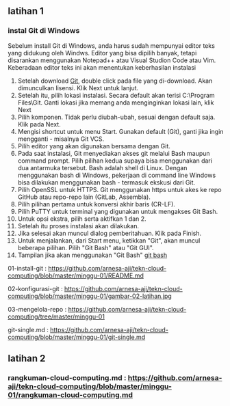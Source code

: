 ## latihan 1

### instal Git di Windows

Sebelum install Git di Windows, anda harus sudah mempunyai editor teks yang didukung oleh Windws. Editor yang bisa dipilih banyak, tetapi disarankan menggunakan Notepad++ atau Visual Studion Code atau Vim. Keberadaan editor teks ini akan menentukan keberhasilan instalasi
1. Setelah download [Git](https://git-scm.com/download/win), double click pada file yang di-download. Akan dimunculkan lisensi. Klik Next untuk lanjut.
2. Setelah itu, pilih lokasi instalasi. Secara default akan terisi C:\Program Files\Git. Ganti lokasi jika memang anda menginginkan lokasi lain, klik Next
3. Pilih komponen. Tidak perlu diubah-ubah, sesuai dengan default saja. Klik pada Next.
4. Mengisi shortcut untuk menu Start. Gunakan default (Git), ganti jika ingin mengganti - misalnya Git VCS.
5. Pilih editor yang akan digunakan bersama dengan Git.
6. Pada saat instalasi, Git menyediakan akses git melalui Bash maupun command prompt. Pilih pilihan kedua supaya bisa menggunakan dari dua antarmuka tersebut. Bash adalah shell di Linux. Dengan menggunakan bash di Windows, pekerjaan di command line Windows bisa dilakukan menggunakan bash - termasuk ekskusi dari Git.
7. Pilih OpenSSL untuk HTTPS. Git menggunakan https untuk akes ke repo GitHub atau repo-repo lain (GitLab, Assembla).
8. Pilih pilihan pertama untuk konversi akhir baris (CR-LF).
9. Pilih PuTTY untuk terminal yang digunakan untuk mengakses Git Bash.
10. Untuk opsi ekstra, pilih serta aktifkan 1 dan 2.
11. Setelah itu proses instalasi akan dilakukan.
12. Jika selesai akan muncul dialog pemberitahuan. Klik pada Finish.
13. Untuk menjalankan, dari Start menu, ketikkan "Git", akan muncul beberapa pilihan. Pilih "Git Bash" atau "Git GUI".
14. Tampilan jika akan menggunakan "Git Bash"
    [git bash]()


01-install-git : https://github.com/arnesa-aji/tekn-cloud-computing/blob/master/minggu-01/README.md

02-konfigurasi-git : https://github.com/arnesa-aji/tekn-cloud-computing/blob/master/minggu-01/gambar-02-latihan.jpg

03-mengelola-repo : https://github.com/arnesa-aji/tekn-cloud-computing/tree/master/minggu-01

git-single.md : https://github.com/arnesa-aji/tekn-cloud-computing/blob/master/minggu-01/git-single.md


## latihan 2

### rangkuman-cloud-computing.md : https://github.com/arnesa-aji/tekn-cloud-computing/blob/master/minggu-01/rangkuman-cloud-computing.md

